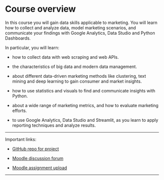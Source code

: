 # Course overview

In this course you will gain data skills applicable to marketing. You will learn how to collect and analyze data, model marketing scenarios, and communicate your findings with Google Analytics, Data Studio and Python Dashboards.

In particular, you will learn:

- how to collect data with web scraping and web APIs.

- the characteristics of big data and modern data management.

- about different data-driven marketing methods like clustering, text mining and deep learning to gain consumer and market insights.

- how to use statistics and visuals to find and communicate insights with Python.

- about a wide range of marketing metrics, and how to evaluate marketing efforts.

- to use Google Analytics, Data Studio and Streamlit, as you learn to apply reporting techniques and analyze results.


---

Important links:

- [GitHub repo for project](https://github.com/om2-ws22/project)

- [Moodle discussion forum](https://e-learning.hdm-stuttgart.de/moodle/mod/forum/view.php?id=87724)

- [Moodle assignment upload](https://e-learning.hdm-stuttgart.de/moodle/course/view.php?id=2233#section-2)

---


